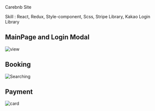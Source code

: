 Carebnb Site 

Skill : React, Redux, Style-component, Scss, Stripe Library, Kakao Login Library 

## MainPage and Login Modal
![view](https://user-images.githubusercontent.com/67889991/127451693-87502cd4-640b-46ae-9df6-4d73943cbd66.gif)


## Booking  
![Searching](https://user-images.githubusercontent.com/67889991/127451701-bc5329d3-e705-414c-8a0b-1f0ba28d8463.gif)

## Payment 
![card](https://user-images.githubusercontent.com/67889991/127451705-81623aea-b085-428b-9bc0-4ee5b72ec2d5.gif)
